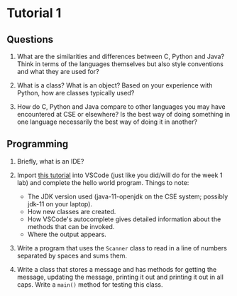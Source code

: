 # Tutorial 1

## Questions

1. What are the similarities and differences between C, Python and Java? Think in terms of the languages themselves but also style conventions and what they are used for?

2. What is a class? What is an object? Based on your experience with Python, how are classes typically used?

3. How do C, Python and Java compare to other languages you may have encountered at CSE or elsewhere? Is the best way of doing something in one language necessarily the best way of doing it in another?

## Programming

1. Briefly, what is an IDE?

2. Import [this tutorial](https://gitlab.cse.unsw.edu.au/COMP2511/20T3-tut01) into VSCode (just like you did/will do for the week 1 lab) and complete the hello world program. Things to note:
    * The JDK version used (java-11-openjdk on the CSE system; possibly jdk-11 on your laptop).
    * How new classes are created.
    * How VSCode's autocomplete gives detailed information about the methods that can be invoked.
    * Where the output appears.

3. Write a program that uses the `Scanner` class to read in a line of numbers separated by spaces and sums them.

4. Write a class that stores a message and has methods for getting the message, updating the message, printing it out and printing it out in all caps. Write a `main()` method for testing this class.
